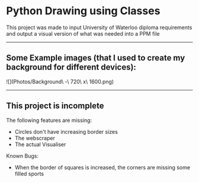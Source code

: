 # Python Drawing using Classes

This project was made to input University of Waterloo diploma requirements and output a visual version of what was needed into a PPM file

---
## Some Example images (that I used to create my background for different devices):

![](Photos/Background\ -\ 720\ x\ 1600.png)

---
## **This project is incomplete**

The following features are missing:
- Circles don't have increasing border sizes
- The webscraper
- The actual Visualiser


Known Bugs:
- When the border of squares is increased, the corners are missing some filled sports
